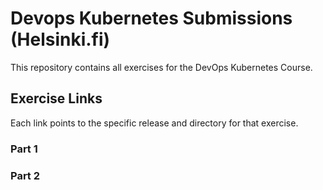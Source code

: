 # Devops Kubernetes Submissions (Helsinki.fi)

This repository contains all exercises for the DevOps Kubernetes Course.

## Exercise Links

Each link points to the specific release and directory for that exercise.

### Part 1
<!-- - [Exercise 1.1](https://github.com/YOUR_USERNAME/kubernetes-course-exercises/releases/tag/1.1) - Log Output Application -->
<!-- - [Exercise 1.5](https://github.com/YOUR_USERNAME/kubernetes-course-exercises/releases/tag/1.5) - [Description] -->

### Part 2
<!-- - [Exercise 2.1](https://github.com/YOUR_USERNAME/kubernetes-course-exercises/releases/tag/2.1) - [Description] -->
<!-- - [Exercise 2.2](https://github.com/YOUR_USERNAME/kubernetes-course-exercises/releases/tag/2.2) - [Description] -->

